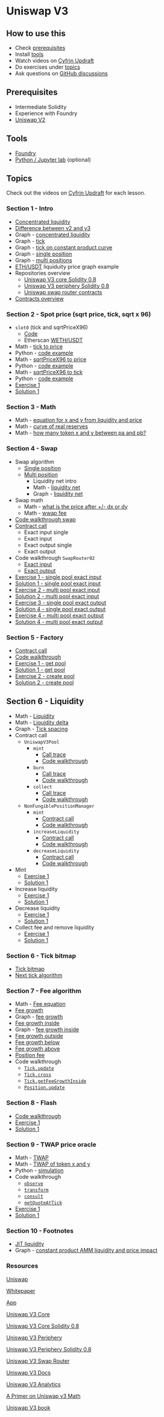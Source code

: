 # Uniswap V3

## How to use this

- Check [prerequisites](#prerequisites)
- Install [tools](#tools)
- Watch videos on [Cyfrin Updraft](https://updraft.cyfrin.io/courses/uniswap-v3)
- Do exercises under [topics](#topics)
- Ask questions on [GitHub discussions](https://github.com/Cyfrin/advanced-defi-2024/discussions)

## Prerequisites

- Intermediate Solidity
- Experience with Foundry
- [Uniswap V2](./uniswap-v2.md)

## Tools

- [Foundry](https://github.com/foundry-rs/foundry/tree/master)
- [Python / Jupyter lab](https://jupyter.org/) (optional)

## Topics

Check out the videos on [Cyfrin Updraft](https://updraft.cyfrin.io/courses/uniswap-v2) for each lesson.

### Section 1 - Intro

- [Concentrated liquidity](./excalidraw/amm/uniswap-v3/uniswap-v3-intro.png)
- [Difference between v2 and v3](./excalidraw/amm/uniswap-v3/uniswap-v2-v3-diff.png)
- Graph - [concentrated liquidity](https://www.desmos.com/calculator/b2jllbh8xk)
- Graph - [tick](https://www.desmos.com/calculator/i0jaqanhen)
- Graph - [tick on constant product curve](https://www.desmos.com/calculator/3xpagfgcl2)
- Graph - [single position](https://www.desmos.com/calculator/afw6llbs8z)
- Graph - [multi positions](https://www.desmos.com/calculator/fyvzeasktd)
- [ETH/USDT](https://app.uniswap.org/explore/pools/ethereum/0x88e6A0c2dDD26FEEb64F039a2c41296FcB3f5640) liquiduity price graph example
- Repositories overview
  - [Uniswap V3 core Solidity 0.8](https://github.com/Uniswap/v3-core/tree/0.8)
  - [Uniswap V3 periphery Solidity 0.8](https://github.com/Uniswap/v3-periphery/tree/0.8)
  - [Uniswap swap router contracts](https://github.com/Uniswap/swap-router-contracts)
- [Contracts overview](./excalidraw/amm/uniswap-v3/uniswap-v3-contracts.png)

### Section 2 - Spot price (sqrt price, tick, sqrt x 96)

- `slot0` (tick and sqrtPriceX96)
  - [Code](https://github.com/Uniswap/v3-core/blob/d8b1c635c275d2a9450bd6a78f3fa2484fef73eb/contracts/UniswapV3Pool.sol#L56-L74)
  - Etherscan [WETH/USDT](https://etherscan.io/address/0x4e68Ccd3E89f51C3074ca5072bbAC773960dFa36#code)
- Math - [tick to price](./excalidraw/amm/uniswap-v3/uniswap-v3-price-tick.png)
- Python - [code example](./notebook/uniswap_v3_spot_price.ipynb)
- Math - [sqrtPriceX96 to price](./excalidraw/amm/uniswap-v3/uniswap-v3-price-tick.png)
- Python - [code example](./notebook/uniswap_v3_spot_price.ipynb)
- Math - [sqrtPriceX96 to tick](./excalidraw/amm/uniswap-v3/uniswap-v3-price-tick.png)
- Python - [code example](./notebook/uniswap_v3_spot_price.ipynb)
- [Exercise 1](./foundry/test/uniswap-v3/exercises/UniswapV3SpotPrice.test.sol)
- [Solution 1](./foundry/test/uniswap-v3/solutions/UniswapV3SpotPrice.test.sol)

### Section 3 - Math

- Math - [equation for x and y from liquidity and price](./excalidraw/amm/uniswap-v3/uniswap-v3-xy-equations.png)
- Math - [curve of real reserves](./excalidraw/amm/uniswap-v3/uniswap-v3-curve-real-reserves.png)
- Math - [how many token x and y between pa and pb?](./excalidraw/amm/uniswap-v3/uniswap-v3-xy-amounts.png)

### Section 4 - Swap

- Swap algorithm
  - [Single position](./excalidraw/amm/uniswap-v3/uniswap-v3-swap-algo.png)
  - [Multi position](./excalidraw/amm/uniswap-v3/uniswap-v3-swap-algo.png)
    - Liquidity net intro
    - Math - [liquidity net](./excalidraw/amm/uniswap-v3/uniswap-v3-liquidity-net.png)
    - Graph - [liquidity net](https://www.desmos.com/calculator/mkoyc4wm9t)
- Swap math
  - Math - [what is the price after +/- dx or dy](./excalidraw/amm/uniswap-v3/uniswap-v3-delta-price.png)
  - Math - [wwap fee](./excalidraw/amm/uniswap-v3/uniswap-v3-swap-fee.png)
- [Code walkthrough swap](https://github.com/Uniswap/v3-core/blob/6562c52e8f75f0c10f9deaf44861847585fc8129/contracts/UniswapV3Pool.sol#L605-L819)
- [Contract call](./excalidraw/amm/uniswap-v3/uniswap-v3-swap-contract-calls.png)
  - Exact input single
  - Exact input
  - Exact output single
  - Exact output
- Code walkthrough `SwapRouter02`
  - [Exact input](https://github.com/Uniswap/swap-router-contracts/blob/70bc2e40dfca294c1cea9bf67a4036732ee54303/contracts/V3SwapRouter.sol#L132-L168)
  - [Exact output](https://github.com/Uniswap/swap-router-contracts/blob/70bc2e40dfca294c1cea9bf67a4036732ee54303/contracts/V3SwapRouter.sol#L226-L238)
- [Exercise 1 - single pool exact input](./foundry/test/uniswap-v3/exercises/UniswapV3Swap.test.sol)
- [Solution 1 - single pool exact input](./foundry/test/uniswap-v3/solutions/UniswapV3Swap.test.sol)
- [Exercise 2 - multi pool exact input](./foundry/test/uniswap-v3/exercises/UniswapV3Swap.test.sol)
- [Solution 2 - multi pool exact input](./foundry/test/uniswap-v3/solutions/UniswapV3Swap.test.sol)
- [Exercise 3 - single pool exact output](./foundry/test/uniswap-v3/exercises/UniswapV3Swap.test.sol)
- [Solution 4 - single pool exact output](./foundry/test/uniswap-v3/solutions/UniswapV3Swap.test.sol)
- [Exercise 4 - multi pool exact output](./foundry/test/uniswap-v3/exercises/UniswapV3Swap.test.sol)
- [Solution 4 - multi pool exact output](./foundry/test/uniswap-v3/solutions/UniswapV3Swap.test.sol)

### Section 5 - Factory

- [Contract call](./excalidraw/amm/uniswap-v3/uniswap-v3-factory.png)
- [Code walkthrough](https://github.com/Uniswap/v3-core/blob/d8b1c635c275d2a9450bd6a78f3fa2484fef73eb/contracts/UniswapV3Factory.sol#L35-L51)
- [Exercise 1 - get pool](./foundry/test/uniswap-v3/exercises/UniswapV3Factory.test.sol)
- [Solution 1 - get pool](./foundry/test/uniswap-v3/solutions/UniswapV3Factory.test.sol)
- [Exercise 2 - create pool](./foundry/test/uniswap-v3/exercises/UniswapV3Factory.test.sol)
- [Solution 2 - create pool](./foundry/test/uniswap-v3/solutions/UniswapV3Factory.test.sol)

## Section 6 - Liquidity

- Math - [Liquidity](./excalidraw/amm/uniswap-v3/uniswap-v3-liquidity.png)
- Math - [Liquidity delta](./excalidraw/amm/uniswap-v3/uniswap-v3-liquidity-delta.png)
- Graph - [Tick spacing](https://www.desmos.com/calculator/x31s77joxw)
- Contract call
  - `UniswapV3Pool`
    - `mint`
      - [Call trace](./excalidraw/amm/uniswap-v3/uniswap-v3-pool-call-trace.png)
      - [Code walkthrough](https://github.com/Uniswap/v3-core/blob/d8b1c635c275d2a9450bd6a78f3fa2484fef73eb/contracts/UniswapV3Pool.sol#L457-L487)
    - `burn`
      - [Call trace](./excalidraw/amm/uniswap-v3/uniswap-v3-pool-call-trace.png)
      - [Code walkthrough](https://github.com/Uniswap/v3-core/blob/d8b1c635c275d2a9450bd6a78f3fa2484fef73eb/contracts/UniswapV3Pool.sol#L517-L543)
    - `collect`
      - [Call trace](./excalidraw/amm/uniswap-v3/uniswap-v3-pool-call-trace.png)
      - [Code walkthrough](https://github.com/Uniswap/v3-core/blob/d8b1c635c275d2a9450bd6a78f3fa2484fef73eb/contracts/UniswapV3Pool.sol#L490-L513)
  - `NonFungiblePositionManager`
    - `mint`
      - [Contract call](./excalidraw/amm/uniswap-v3/uniswap-v3-position-manager.png)
      - [Code walkthrough](https://github.com/Uniswap/v3-periphery/blob/697c2474757ea89fec12a4e6db16a574fe259610/contracts/NonfungiblePositionManager.sol#L128-L182)
    - `increaseLiquidity`
      - [Contract call](./excalidraw/amm/uniswap-v3/uniswap-v3-position-manager.png)
      - [Code walkthrough](https://github.com/Uniswap/v3-periphery/blob/697c2474757ea89fec12a4e6db16a574fe259610/contracts/NonfungiblePositionManager.sol#L198-L254)
    - `decreaseLiquidity`
      - [Contract call](./excalidraw/amm/uniswap-v3/uniswap-v3-position-manager.png)
      - [Code walkthrough](https://github.com/Uniswap/v3-periphery/blob/697c2474757ea89fec12a4e6db16a574fe259610/contracts/NonfungiblePositionManager.sol#L257-L306)
- Mint
  - [Exercise 1](./foundry/test/uniswap-v3/exercises/UniswapV3Liquidity.test.sol)
  - [Solution 1](./foundry/test/uniswap-v3/solutions/UniswapV3Liquidity.test.sol)
- Increase liquidity
  - [Exercise 1](./foundry/test/uniswap-v3/exercises/UniswapV3Liquidity.test.sol)
  - [Solution 1](./foundry/test/uniswap-v3/solutions/UniswapV3Liquidity.test.sol)
- Decrease liquidity
  - [Exercise 1](./foundry/test/uniswap-v3/exercises/UniswapV3Liquidity.test.sol)
  - [Solution 1](./foundry/test/uniswap-v3/solutions/UniswapV3Liquidity.test.sol)
- Collect fee and remove liquidity
  - [Exercise 1](./foundry/test/uniswap-v3/exercises/UniswapV3Liquidity.test.sol)
  - [Solution 1](./foundry/test/uniswap-v3/solutions/UniswapV3Liquidity.test.sol)

### Section 6 - Tick bitmap

- [Tick bitmap](./excalidraw/amm/uniswap-v3/uniswap-v3-tick-bitmap.png)
- [Next tick algorithm](./excalidraw/amm/uniswap-v3/uniswap-v3-next-tick.png)

### Section 7 - Fee algorithm

- Math - [Fee equation](./excalidraw/amm/uniswap-v3/uniswap-v3-calc-fee.png)
- [Fee growth](./excalidraw/amm/uniswap-v3/uniswap-v3-fee-growth.png)
- Graph - [fee growth](https://www.desmos.com/calculator/eyyefktyjp)
- [Fee growth inside](./excalidraw/amm/uniswap-v3/uniswap-v3-fee-growth-inside.png)
- Graph - [fee growth inside](https://www.desmos.com/calculator/3j7xdgxawz)
- [Fee growth outside](./excalidraw/amm/uniswap-v3/uniswap-v3-fee-growth-outside.png)
- [Fee growth below](./excalidraw/amm/uniswap-v3/uniswap-v3-fee-growth-below.png)
- [Fee growth above](./excalidraw/amm/uniswap-v3/uniswap-v3-fee-growth-above.png)
- [Position fee](./excalidraw/amm/uniswap-v3/uniswap-v3-fee-position.png)
- Code walkthrough
  - [`Tick.update`](https://github.com/Uniswap/v3-core/blob/6562c52e8f75f0c10f9deaf44861847585fc8129/contracts/libraries/Tick.sol#L113-L153)
  - [`Tick.cross`](https://github.com/Uniswap/v3-core/blob/6562c52e8f75f0c10f9deaf44861847585fc8129/contracts/libraries/Tick.sol#L171-L192)
  - [`Tick.getFeeGrowthInside`](https://github.com/Uniswap/v3-core/blob/6562c52e8f75f0c10f9deaf44861847585fc8129/contracts/libraries/Tick.sol#L61-L98)
  - [`Position.update`](https://github.com/Uniswap/v3-core/blob/6562c52e8f75f0c10f9deaf44861847585fc8129/contracts/libraries/Position.sol#L45-L93)

### Section 8 - Flash

- [Code walkthrough](https://github.com/Uniswap/v3-core/blob/6562c52e8f75f0c10f9deaf44861847585fc8129/contracts/UniswapV3Pool.sol#L822-L867)
- [Exercise 1](./foundry/test/uniswap-v3/exercises/UniswapV3Flash.sol)
- [Solution 1](./foundry/test/uniswap-v3/solutions/UniswapV3Flash.sol)

### Section 9 - TWAP price oracle

- Math - [TWAP](./excalidraw/amm/uniswap-v3/uniswap-v3-twap.png)
- Math - [TWAP of token x and y](./excalidraw/amm/uniswap-v3/uniswap-v3-twap-x-y.png)
- Python - [simulation](./notebook/uniswap_v3_twap.ipynb)
- Code walkthrough
  - [`observe`](https://github.com/Uniswap/v3-core/blob/d8b1c635c275d2a9450bd6a78f3fa2484fef73eb/contracts/libraries/Oracle.sol#L300-L325)
  - [`transform`](https://github.com/Uniswap/v3-core/blob/d8b1c635c275d2a9450bd6a78f3fa2484fef73eb/contracts/libraries/Oracle.sol#L30-L45)
  - [`consult`](https://github.com/Uniswap/v3-periphery/blob/697c2474757ea89fec12a4e6db16a574fe259610/contracts/libraries/OracleLibrary.sol#L16-L41)
  - [`getQuoteAtTick`](https://github.com/Uniswap/v3-periphery/blob/697c2474757ea89fec12a4e6db16a574fe259610/contracts/libraries/OracleLibrary.sol#L49-L69)
- [Exercise 1](./foundry/test/uniswap-v3/exercises/UniswapV3Twap.sol)
- [Solution 1](./foundry/test/uniswap-v3/solutions/UniswapV3Twap.sol)

### Section 10 - Footnotes

- [JIT liquidity](./excalidraw/amm/uniswap-v3/uniswap-v3-jit.png)
- Graph - [constant product AMM liquidity and price impact](https://www.desmos.com/calculator/vs8qodrrl6)

### Resources

[Uniswap](https://uniswap.org/)

[Whitepaper](https://uniswap.org/whitepaper-v3.pdf)

[App](https://app.uniswap.org/)

[Uniswap V3 Core](https://github.com/Uniswap/v3-core/)

[Uniswap V3 Core Solidity 0.8](https://github.com/Uniswap/v3-core/tree/0.8)

[Uniswap V3 Periphery](https://github.com/Uniswap/v3-periphery/)

[Uniswap V3 Periphery Solidity 0.8](https://github.com/Uniswap/v3-periphery/tree/0.8)

[Uniswap V3 Swap Router](https://github.com/Uniswap/swap-router-contracts)

[Uniswap V3 Docs](https://docs.uniswap.org/contracts/v3/overview)

[Uniswap V3 Analytics](https://info.uniswap.org/)

[A Primer on Uniswap v3 Math](https://blog.uniswap.org/uniswap-v3-math-primer)

[Uniswap V3 book](https://uniswapv3book.com/)
